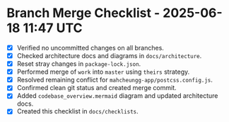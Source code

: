 # Branch Merge Checklist - 2025-06-18 11:47 UTC

- [x] Verified no uncommitted changes on all branches.
- [x] Checked architecture docs and diagrams in `docs/architecture`.
- [x] Reset stray changes in `package-lock.json`.
- [x] Performed merge of `work` into `master` using `theirs` strategy.
- [x] Resolved remaining conflict for `mahcheungg-app/postcss.config.js`.
- [x] Confirmed clean git status and created merge commit.
- [x] Added `codebase_overview.mermaid` diagram and updated architecture docs.
- [x] Created this checklist in `docs/checklists`.
